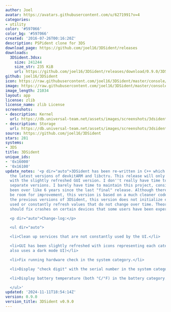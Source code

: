 ```yaml
---
author: Joel
avatar: https://avatars.githubusercontent.com/u/6271991?v=4
categories:
- utility
color: '#597066'
color_bg: '#597066'
created: '2016-07-26T00:16:20Z'
description: PSPident clone for 3DS
download_page: https://github.com/joel16/3DSident/releases
downloads:
  3DSident.3dsx:
    size: 241244
    size_str: 235 KiB
    url: https://github.com/joel16/3DSident/releases/download/0.9.0/3DSident.3dsx
github: joel16/3DSident
icon: https://raw.githubusercontent.com/joel16/3DSident/master/console/res/icon.png
image: https://raw.githubusercontent.com/joel16/3DSident/master/console/res/banner.png
image_length: 21034
layout: app
license: zlib
license_name: zlib License
screenshots:
- description: Kernel
  url: https://db.universal-team.net/assets/images/screenshots/3dsident/kernel.png
- description: Storage
  url: https://db.universal-team.net/assets/images/screenshots/3dsident/storage.png
source: https://github.com/joel16/3DSident
stars: 281
systems:
- 3DS
title: 3DSident
unique_ids:
- '0x16000'
- '0x16100'
update_notes: '<p dir="auto">3DSident has been re-written in C++ which makes use of
  the latest versions of devkitARM and libctru. This release will only be available
  with the slightly refreshed GUI version. I don''t really have time to maintain two
  separate versions. I barely have time to maintain this project, considering its
  been over like 6 years since the last "final" release. Although there will always
  be room for improvement, this version is based on a much cleaner code base. Unlike
  the previous versions of 3DSident, this version does not initialize every service
  used or constantly refresh values that do not change over time. Theoretically, this
  should fix crashes on certain devices that some users have been experiencing.</p>

  <p dir="auto">Change-log:</p>

  <ul dir="auto">

  <li>Clean up services that are not constantly used by the UI.</li>

  <li>GUI has been slightly refreshed with icons representing each category. (GUI
  also uses a dark mode UI)</li>

  <li>Fix running hardware check in the system category.</li>

  <li>Display "check digit" with the serial number in the system category.</li>

  <li>Display battery temperature (both °C/°F) in the battery category.</li>

  </ul>'
updated: '2024-11-11T18:54:14Z'
version: 0.9.0
version_title: 3DSident v0.9.0
---
```

